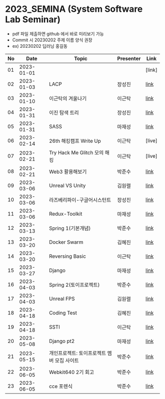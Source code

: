 # 2023_SEMINA (System Software Lab Seminar)
- pdf 파일 제출하면 github 에서 바로 미리보기 가능
- Commit 시 20230202 주제 이름 양식 권장
- ex) 20230202 딥러닝 홍길동

| No |Date|               Topic               |  Presenter  |    Link   |
|----|----------------|------------------------------------|-------------|-----------|
| 01 |2023-01-01|||[link]|
| 02 |2023-01-03|LACP|장성진|[link](https://github.com/KITSSL/2023_SEMINA/blob/main/1월/230103_세미나.pptx)|
| 03 |2023-01-10|이근탁의 겨울나기|이근탁|[link](https://github.com/KITSSL/2023_SEMINA/blob/main/1%EC%9B%94/20230110.pptx)|
| 04 |2023-01-31|이진 탐색 트리|장성진|[link](https://github.com/KITSSL/2023_SEMINA/blob/main/1월/230129_세미나.pptx)|
| 05 |2023-01-31|SASS|마재성|[link](https://github.com/KITSSL/2023_SEMINA/blob/main/1%EC%9B%94/SSL_%EC%84%B8%EB%AF%B8%EB%82%98_SASS.pptx)|
| 06 |2023-02-14|26th 해킹캠프 Write Up|이근탁|[live]|
| 07 |2023-02-21|Try Hack Me Glitch 모의 해킹|이근탁|[live]|
| 08 |2023-02-21|Web3 활용해보기|박준수|[link](https://github.com/KITSSL/2023_SEMINA/blob/main/2%EC%9B%94/20230221_Web3_Marp.pdf)|
| 09 |2023-03-06|Unreal VS Unity|김원렬|[link](https://github.com/KITSSL/2023_SEMINA/blob/main/3%EC%9B%94/2023_03_06%20UnrealVsUnity.pptx)|
| 10 |2023-03-06|라즈베리파이-구글어시스턴트|장성진|[link](https://github.com/KITSSL/2023_SEMINA/blob/main/3월/230306_세미나.pptx)|
| 11 |2023-03-06|Redux-Toolkit|마재성|[link](https://github.com/KITSSL/2023_SEMINA/blob/main/3%EC%9B%94/Redux-Toolkit.pptx)|
| 12 |2023-03-13|Spring 1(기본개념)|박준수|[link](https://github.com/KITSSL/2023_SEMINA/blob/main/3%EC%9B%94/20230313_Spring.pdf)|
| 13 |2023-03-20|Docker Swarm|김혜진|[link](https://github.com/KITSSL/2023_SEMINA/blob/main/3%EC%9B%94/230320_Docker%20Swarm.pptx)|
| 14 |2023-03-20|Reversing Basic|이근탁|[link](https://github.com/KITSSL/2023_SEMINA/blob/main/3%EC%9B%94/%EB%A6%AC%EB%B2%84%EC%8B%B11.pptx)|
| 15 |2023-03-27|Django|마재성|[link](https://github.com/KITSSL/2023_SEMINA/blob/main/3%EC%9B%94/Django.pptx)|
| 16 |2023-04-03|Spring 2(토이프로젝트)|박준수|[link](https://github.com/KITSSL/2023_SEMINA/blob/main/4%EC%9B%94/20230403_Spring_pt2.pdf)|
| 17 |2023-04-03|Unreal FPS|김원렬|[link](https://github.com/KITSSL/2023_SEMINA/blob/main/4%EC%9B%94/2023_04_03%20UnrealFPS.pptx)|
| 18 |2023-04-18|Coding Test|김혜진|[link](https://github.com/KITSSL/2023_SEMINA/blob/main/4%EC%9B%94/230417_Coding%20Test.pdf)
| 19 |2023-04-18|SSTI|이근탁|[link](https://github.com/KITSSL/2023_SEMINA/blob/main/4%EC%9B%94/SSTI.pptx)
| 20 |2023-05-08|Django pt2|마재성|[link](https://github.com/KITSSL/2023_SEMINA/blob/main/5%EC%9B%94/Django_pt2.pptx)|
| 21 |2023-05-15|개인프로젝트: 토이프로젝트 멤버 모집 사이트|박준수|[link](https://github.com/KITSSL/2023_SEMINA/blob/main/5%EC%9B%94/%E1%84%89%E1%85%A6%E1%84%86%E1%85%B5%E1%84%82%E1%85%A120230515.pdf)|
| 22 |2023-06-05|Webkit640 2기 회고|박준수|[link](https://github.com/KITSSL/2023_SEMINA/blob/main/6%EC%9B%94/202306%E1%84%92%E1%85%AC%E1%84%80%E1%85%A9.pdf)|
| 23 |2023-06-05|cce 포렌식 |박준수|[link](https://github.com/KITSSL/2023_SEMINA/blob/main/6%EC%9B%94/apollo.pptx)|


